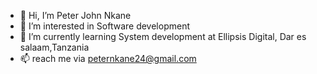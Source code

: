 - 👋 Hi, I’m Peter John Nkane
- 👀 I’m interested in Software development
- 🌱 I’m currently learning System development at Ellipsis Digital, Dar es salaam,Tanzania
- 📫 reach me via peternkane24@gmail.com

<!---
peternkane/peternkane is a ✨ special ✨ repository because its `README.md` (this file) appears on your GitHub profile.
You can click the Preview link to take a look at your changes.
--->
